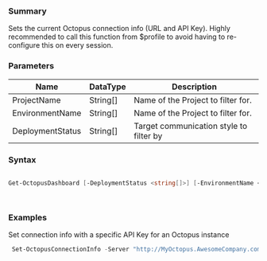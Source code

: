 ﻿### Summary
Sets the current Octopus connection info (URL and API Key). Highly recommended to call this function from $profile to avoid having to re-configure this on every session.
### Parameters
| Name | DataType          | Description |
| ------------- | ----------- | ----------- |
| ProjectName | String[] |  Name of the Project to filter for.     |
| EnvironmentName | String[] |  Name of the Project to filter for.     |
| DeploymentStatus | String[] |  Target communication style to filter by     |

### Syntax
``` powershell

Get-OctopusDashboard [-DeploymentStatus <string[]>] [-EnvironmentName <string[]>] [-ProjectName <string[]>] [<CommonParameters>]




``` 

### Examples
Set connection info with a specific API Key for an Octopus instance

``` powershell 
 Set-OctopusConnectionInfo -Server "http://MyOctopus.AwesomeCompany.com" -API "API-7CH6XN0HHOU7DDEEUGKUFUR1K"
``` 

